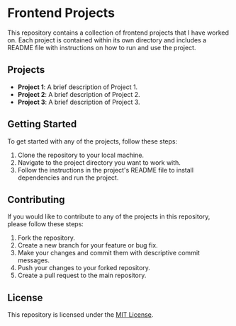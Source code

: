 # Frontend Projects

This repository contains a collection of frontend projects that I have worked on. Each project is contained within its own directory and includes a README file with instructions on how to run and use the project.

## Projects

- **Project 1**: A brief description of Project 1.
- **Project 2**: A brief description of Project 2.
- **Project 3**: A brief description of Project 3.

## Getting Started

To get started with any of the projects, follow these steps:

1. Clone the repository to your local machine.
2. Navigate to the project directory you want to work with.
3. Follow the instructions in the project's README file to install dependencies and run the project.

## Contributing

If you would like to contribute to any of the projects in this repository, please follow these steps:

1. Fork the repository.
2. Create a new branch for your feature or bug fix.
3. Make your changes and commit them with descriptive commit messages.
4. Push your changes to your forked repository.
5. Create a pull request to the main repository.

## License

This repository is licensed under the [MIT License](LICENSE).
